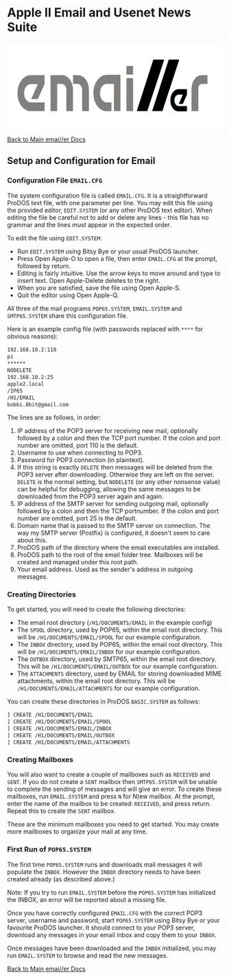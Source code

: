 # Apple II Email and Usenet News Suite

<p align="center"><img src="img/emailler-logo.png" alt="emai//er-logo" height="200px"></p>

[Back to Main emai//er Docs](README-emailler.md)

## Setup and Configuration for Email

### Configuration File `EMAIL.CFG`

The system configuration file is called `EMAIL.CFG`.  It is a straightforward ProDOS text file, with one parameter per line.  You may edit this file using the provided editor, `EDIT.SYSTEM` (or any other ProDOS text editor).  When editing the file be careful not to add or delete any lines - this file has no grammar and the lines *must* appear in the expected order.

To edit the file using `EDIT.SYSTEM`:

  - Run `EDIT.SYSTEM` using Bitsy Bye or your usual ProDOS launcher.
  - Press Open Apple-O to open a file, then enter `EMAIL.CFG` at the prompt, followed by return.
  - Editing is fairly intuitive.  Use the arrow keys to move around and type to insert text.  Open Apple-Delete deletes to the right.
  - When you are satisfied, save the file using Open Apple-S.
  - Quit the editor using Open Apple-Q.

All three of the mail programs `POP65.SYSTEM`, `EMAIL.SYSTEM` and `SMTP65.SYSTEM` share this configuration file.

Here is an example config file (with passwords replaced with `****` for obvious reasons):

```
192.168.10.2:110
pi
******
NODELETE
192.168.10.2:25
apple2.local
/IP65
/H1/EMAIL
bobbi.8bit@gmail.com
```

The lines are as follows, in order:

 1) IP address of the POP3 server for receiving new mail, optionally followed by a colon and then the TCP port number.  If the colon and port number are omitted, port 110 is the default.
 2) Username to use when connecting to POP3.
 3) Password for POP3 connection (in plaintext).
 4) If this string is exactly `DELETE` then messages will be deleted from the POP3 server after downloading.  Otherwise they are left on the server.  `DELETE` is the normal setting, but `NODELETE` (or any other nonsense value) can be helpful for debugging, allowing the same messages to be downloaded from the POP3 server again and again.
 5) IP address of the SMTP server for sending outgoing mail, optionally followed by a colon and then the TCP portnumber.  If the colon and port number are omitted, port 25 is the default.
 6) Domain name that is passed to the SMTP server on connection.  The way my SMTP server (Postfix) is configured, it doesn't seem to care about this.
 7) ProDOS path of the directory where the email executables are installed.
 8) ProDOS path to the root of the email folder tree.  Mailboxes will be created and managed under this root path.
 9) Your email address.  Used as the sender's address in outgoing messages.

### Creating Directories

To get started, you will need to create the following directories:

 - The email root directory (`/H1/DOCUMENTS/EMAIL` in the example config)
 - The `SPOOL` directory, used by POP65, within the email root directory.  This will be `/H1/DOCUMENTS/EMAIL/SPOOL` for our example configuration.
 - The `INBOX` directory, used by POP65, within the email root directory.  This will be `/H1/DOCUMENTS/EMAIL/INBOX` for our example configuration.
 - The `OUTBOX` directory, used by SMTP65, within the email root directory.  This will be `/H1/DOCUMENTS/EMAIL/OUTBOX` for our example configuration.
 - The `ATTACHMENTS` directory, used by EMAIL for storing downloaded MIME attachments, within the email root directory.  This will be `/H1/DOCUMENTS/EMAIL/ATTACHMENTS` for our example configuration.

You can create these directories in ProDOS `BASIC.SYSTEM` as follows:

```
] CREATE /H1/DOCUMENTS/EMAIL
] CREATE /H1/DOCUMENTS/EMAIL/SPOOL
] CREATE /H1/DOCUMENTS/EMAIL/INBOX
] CREATE /H1/DOCUMENTS/EMAIL/OUTBOX
] CREATE /H1/DOCUMENTS/EMAIL/ATTACHMENTS
```

### Creating Mailboxes

You will also want to create a couple of mailboxes such as `RECEIVED` and `SENT`.  If you do not create a `SENT` mailbox then `SMTP65.SYSTEM` will be unable to complete the sending of messages and will give an error.  To create these mailboxes, run `EMAIL.SYSTEM` and press `N` for N)ew mailbox.  At the prompt, enter the name of the mailbox to be created: `RECEIVED`, and press return.  Repeat this to create the `SENT` mailbox.

These are the minimum mailboxes you need to get started.  You may create more mailboxes to organize your mail at any time.

### First Run of `POP65.SYSTEM`

The first time `POP65.SYSTEM` runs and downloads mail messages it will populate the `INBOX`.  However the `INBOX` directory needs to have been created already (as described above.)

Note: If you try to run `EMAIL.SYSTEM` before the `POP65.SYSTEM` has initialized the INBOX, an error will be reported about a missing file.

Once you have correctly configured `EMAIL.CFG` with the correct POP3 server, username and password, start `POP65.SYSTEM` using Bitsy Bye or your favourite ProDOS launcher.  It should connect to your POP3 server, download any messages in your email inbox and copy them to your `INBOX`.

Once messages have been downloaded and the `INBOX` initialized, you may run `EMAIL.SYSTEM` to browse and read the new messages.

[Back to Main emai//er Docs](README-emailler.md)

